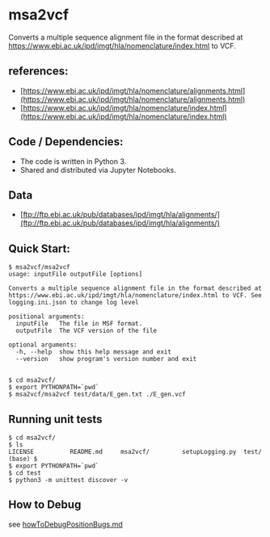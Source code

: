 # msa2vcf
Converts a multiple sequence alignment file in the format described at https://www.ebi.ac.uk/ipd/imgt/hla/nomenclature/index.html to VCF.

## references:
* [https://www.ebi.ac.uk/ipd/imgt/hla/nomenclature/alignments.html](https://www.ebi.ac.uk/ipd/imgt/hla/nomenclature/alignments.html)
* [https://www.ebi.ac.uk/ipd/imgt/hla/nomenclature/index.html](https://www.ebi.ac.uk/ipd/imgt/hla/nomenclature/index.html)


## Code / Dependencies:
* The code is written in Python 3.
* Shared and distributed via Jupyter Notebooks.

## Data
* [ftp://ftp.ebi.ac.uk/pub/databases/ipd/imgt/hla/alignments/](ftp://ftp.ebi.ac.uk/pub/databases/ipd/imgt/hla/alignments/)

## Quick Start:



```
$ msa2vcf/msa2vcf 
usage: inputFile outputFile [options]

Converts a multiple sequence alignment file in the format described at
https://www.ebi.ac.uk/ipd/imgt/hla/nomenclature/index.html to VCF. See
logging.ini.json to change log level

positional arguments:
  inputFile   The file in MSF format.
  outputFile  The VCF version of the file

optional arguments:
  -h, --help  show this help message and exit
  --version   show program's version number and exit
  
  
$ cd msa2vcf/
$ export PYTHONPATH=`pwd`
$ msa2vcf/msa2vcf test/data/E_gen.txt ./E_gen.vcf
```

## Running unit tests
```
$ cd msa2vcf/
$ ls
LICENSE          README.md     msa2vcf/         setupLogging.py  test/
(base) $ 
$ export PYTHONPATH=`pwd`
$ cd test
$ python3 -m unittest discover -v
```

## How to Debug
see [howToDebugPositionBugs.md](howToDebugPositionBugs.md)
